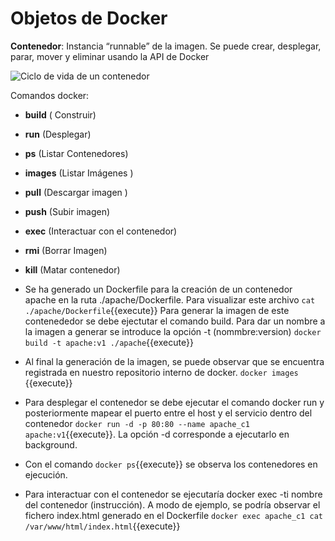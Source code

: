 # Objetos de Docker

**Contenedor**: 
Instancia “runnable” de la imagen. Se puede crear, desplegar, parar, mover y eliminar usando la API de Docker

![Ciclo de vida de un contenedor](https://cdn-images-1.medium.com/max/1129/1*vca4e-SjpzSL5H401p4LCg.png)

Comandos docker:
- **build** ( Construir)
- **run**  (Desplegar)
- **ps**  (Listar  Contenedores)
- **images** (Listar Imágenes )
- **pull** (Descargar imagen )
- **push** (Subir imagen)
- **exec** (Interactuar con el contenedor)
- **rmi** (Borrar Imagen)
- **kill**  (Matar contenedor)

- Se ha generado un Dockerfile para la creación de un contenedor apache en la ruta ./apache/Dockerfile. Para visualizar este archivo `cat ./apache/Dockerfile`{{execute}} Para generar la imagen de este contenededor se debe ejectutar el comando build. Para dar un nombre a la imagen a generar se  introduce la opción -t (nommbre:version) `docker build -t apache:v1 ./apache`{{execute}}
- Al final la generación de la imagen, se puede observar que se encuentra registrada en nuestro repositorio interno de docker. `docker images `{{execute}}
- Para desplegar el contenedor se debe ejecutar el comando docker run y posteriormente mapear el puerto entre el host y el servicio dentro del contenedor `docker run -d -p 80:80 --name apache_c1 apache:v1`{{execute}}. La opción -d corresponde a ejecutarlo en background.
- Con el comando `docker ps`{{execute}} se observa los contenedores en ejecución.
- Para interactuar con el contenedor se ejecutaría docker exec -ti nombre del contenedor (instrucción). A modo de ejemplo, se podría observar el fichero index.html generado en el Dockerfile `docker exec apache_c1 cat /var/www/html/index.html`{{execute}}

